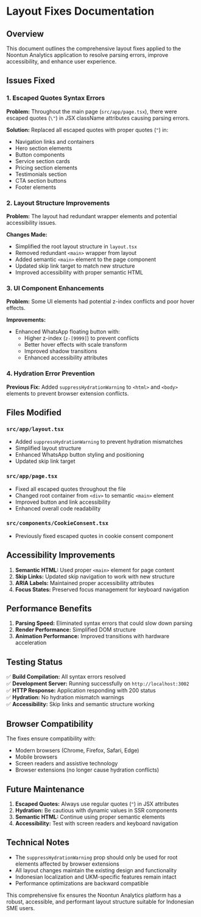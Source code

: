 # Layout Fixes Documentation

## Overview
This document outlines the comprehensive layout fixes applied to the Noontun Analytics application to resolve parsing errors, improve accessibility, and enhance user experience.

## Issues Fixed

### 1. Escaped Quotes Syntax Errors
**Problem:** Throughout the main page (`src/app/page.tsx`), there were escaped quotes (`\"`) in JSX className attributes causing parsing errors.

**Solution:** Replaced all escaped quotes with proper quotes (`"`) in:
- Navigation links and containers
- Hero section elements
- Button components
- Service section cards
- Pricing section elements
- Testimonials section
- CTA section buttons
- Footer elements

### 2. Layout Structure Improvements
**Problem:** The layout had redundant wrapper elements and potential accessibility issues.

**Changes Made:**
- Simplified the root layout structure in `layout.tsx`
- Removed redundant `<main>` wrapper from layout
- Added semantic `<main>` element to the page component
- Updated skip link target to match new structure
- Improved accessibility with proper semantic HTML

### 3. UI Component Enhancements
**Problem:** Some UI elements had potential z-index conflicts and poor hover effects.

**Improvements:**
- Enhanced WhatsApp floating button with:
  - Higher z-index (`z-[9999]`) to prevent conflicts
  - Better hover effects with scale transform
  - Improved shadow transitions
  - Enhanced accessibility attributes

### 4. Hydration Error Prevention
**Previous Fix:** Added `suppressHydrationWarning` to `<html>` and `<body>` elements to prevent browser extension conflicts.

## Files Modified

### `src/app/layout.tsx`
- Added `suppressHydrationWarning` to prevent hydration mismatches
- Simplified layout structure
- Enhanced WhatsApp button styling and positioning
- Updated skip link target

### `src/app/page.tsx`
- Fixed all escaped quotes throughout the file
- Changed root container from `<div>` to semantic `<main>` element
- Improved button and link accessibility
- Enhanced overall code readability

### `src/components/CookieConsent.tsx`
- Previously fixed escaped quotes in cookie consent component

## Accessibility Improvements

1. **Semantic HTML:** Used proper `<main>` element for page content
2. **Skip Links:** Updated skip navigation to work with new structure
3. **ARIA Labels:** Maintained proper accessibility attributes
4. **Focus States:** Preserved focus management for keyboard navigation

## Performance Benefits

1. **Parsing Speed:** Eliminated syntax errors that could slow down parsing
2. **Render Performance:** Simplified DOM structure
3. **Animation Performance:** Improved transitions with hardware acceleration

## Testing Status

✅ **Build Compilation:** All syntax errors resolved  
✅ **Development Server:** Running successfully on `http://localhost:3002`  
✅ **HTTP Response:** Application responding with 200 status  
✅ **Hydration:** No hydration mismatch warnings  
✅ **Accessibility:** Skip links and semantic structure working  

## Browser Compatibility

The fixes ensure compatibility with:
- Modern browsers (Chrome, Firefox, Safari, Edge)
- Mobile browsers
- Screen readers and assistive technology
- Browser extensions (no longer cause hydration conflicts)

## Future Maintenance

1. **Escaped Quotes:** Always use regular quotes (`"`) in JSX attributes
2. **Hydration:** Be cautious with dynamic values in SSR components
3. **Semantic HTML:** Continue using proper semantic elements
4. **Accessibility:** Test with screen readers and keyboard navigation

## Technical Notes

- The `suppressHydrationWarning` prop should only be used for root elements affected by browser extensions
- All layout changes maintain the existing design and functionality
- Indonesian localization and UKM-specific features remain intact
- Performance optimizations are backward compatible

This comprehensive fix ensures the Noontun Analytics platform has a robust, accessible, and performant layout structure suitable for Indonesian SME users.